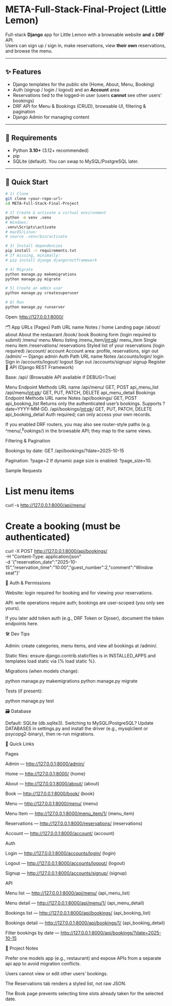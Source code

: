 # META-Full-Stack-Final-Project (Little Lemon)

Full-stack **Django** app for Little Lemon with a browsable website **and** a **DRF** API.  
Users can sign up / sign in, make reservations, view **their own** reservations, and browse the menu.

---

## ✨ Features

- Django templates for the public site (Home, About, Menu, Booking)
- Auth (signup / login / logout) and an **Account** area
- Reservations tied to the logged-in user (users **cannot** see other users’ bookings)
- DRF API for Menu & Bookings (CRUD), browsable UI, filtering & pagination
- Django Admin for managing content

---

## 🔧 Requirements

- Python **3.10+** (3.12+ recommended)
- pip
- SQLite (default). You can swap to MySQL/PostgreSQL later.

---

## 🚀 Quick Start

```bash
# 1) Clone
git clone <your-repo-url>
cd META-Full-Stack-Final-Project

# 2) Create & activate a virtual environment
python -m venv .venv
# Windows:
.venv\Scripts\activate
# macOS/Linux:
# source .venv/bin/activate

# 3) Install dependencies
pip install -r requirements.txt
# If missing, minimally:
# pip install django djangorestframework

# 4) Migrate
python manage.py makemigrations
python manage.py migrate

# 5) Create an admin user
python manage.py createsuperuser

# 6) Run
python manage.py runserver
```
Open: http://127.0.0.1:8000/

🗂️ App URLs (Pages)
Path	URL name	Notes
/	home	Landing page
/about/	about	About the restaurant
/book/	book	Booking form (login required to submit)
/menu/	menu	Menu listing
/menu_item/<int:pk>/	menu_item	Single menu item
/reservations/	reservations	Styled list of your reservations (login required)
/account/	account	Account area: profile, reservations, sign out
/admin/	—	Django admin
Auth
Path	URL name	Notes
/accounts/login/	login	Sign in
/accounts/logout/	logout	Sign out
/accounts/signup/	signup	Register
🔌 API (Django REST Framework)

Base: /api/ (Browsable API available if DEBUG=True)

Menu
Endpoint	Methods	URL name
/api/menu/	GET, POST	api_menu_list
/api/menu/<int:pk>/	GET, PUT, PATCH, DELETE	api_menu_detail
Bookings
Endpoint	Methods	URL name	Notes
/api/bookings/	GET, POST	api_booking_list	Returns only the authenticated user’s bookings. Supports ?date=YYYY-MM-DD.
/api/bookings/<int:pk>/	GET, PUT, PATCH, DELETE	api_booking_detail	Auth required; can only access your own records.

If you enabled DRF routers, you may also see router-style paths (e.g. ^menu/$, ^bookings/$) in the browsable API; they map to the same views.

Filtering & Pagination

Bookings by date: GET /api/bookings/?date=2025-10-15

Pagination: ?page=2
If dynamic page size is enabled: ?page_size=10.

Sample Requests
# List menu items
curl -s http://127.0.0.1:8000/api/menu/

# Create a booking (must be authenticated)
curl -X POST http://127.0.0.1:8000/api/bookings/ \
  -H "Content-Type: application/json" \
  -d '{"reservation_date":"2025-10-15","reservation_time":"10:00","guest_number":2,"comment":"Window seat"}'

🔐 Auth & Permissions

Website: login required for booking and for viewing your reservations.

API: write operations require auth; bookings are user-scoped (you only see yours).

If you later add token auth (e.g., DRF Token or Djoser), document the token endpoints here.

🛠️ Dev Tips

Admin: create categories, menu items, and view all bookings at /admin/.

Static files: ensure django.contrib.staticfiles is in INSTALLED_APPS and templates load static via {% load static %}.

Migrations (when models change):

python manage.py makemigrations
python manage.py migrate


Tests (if present):

python manage.py test

🗃️ Database

Default: SQLite (db.sqlite3).
Switching to MySQL/PostgreSQL? Update DATABASES in settings.py and install the driver (e.g., mysqlclient or psycopg2-binary), then re-run migrations.

🔗 Quick Links

Pages

Admin — http://127.0.0.1:8000/admin/

Home — http://127.0.0.1:8000/ (home)

About — http://127.0.0.1:8000/about/ (about)

Book — http://127.0.0.1:8000/book/ (book)

Menu — http://127.0.0.1:8000/menu/ (menu)

Menu Item — http://127.0.0.1:8000/menu_item/1/ (menu_item)

Reservations — http://127.0.0.1:8000/reservations/ (reservations)

Account — http://127.0.0.1:8000/account/ (account)

Auth

Login — http://127.0.0.1:8000/accounts/login/ (login)

Logout — http://127.0.0.1:8000/accounts/logout/ (logout)

Signup — http://127.0.0.1:8000/accounts/signup/ (signup)

API

Menu list — http://127.0.0.1:8000/api/menu/ (api_menu_list)

Menu detail — http://127.0.0.1:8000/api/menu/1/ (api_menu_detail)

Bookings list — http://127.0.0.1:8000/api/bookings/ (api_booking_list)

Bookings detail — http://127.0.0.1:8000/api/bookings/1/ (api_booking_detail)

Filter bookings by date — http://127.0.0.1:8000/api/bookings/?date=2025-10-15

🧭 Project Notes

Prefer one models app (e.g., restaurant) and expose APIs from a separate api app to avoid migration conflicts.

Users cannot view or edit other users’ bookings.

The Reservations tab renders a styled list, not raw JSON.

The Book page prevents selecting time slots already taken for the selected date.
